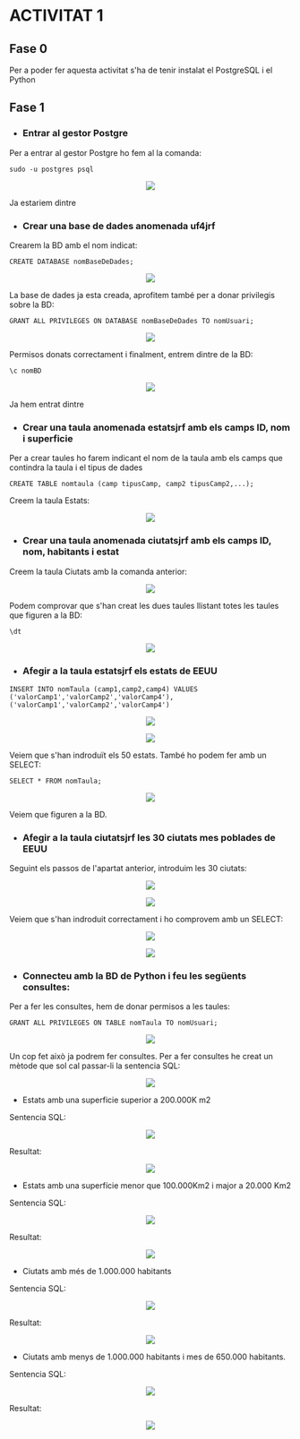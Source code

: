 
# ACTIVITAT 1

## Fase 0
Per a poder fer aquesta activitat s'ha de tenir instalat el PostgreSQL i el Python


## Fase 1

* ### Entrar al gestor Postgre
Per a entrar al gestor Postgre ho fem al la comanda:
~~~
sudo -u postgres psql
~~~
<p align=center>
<img src=https://user-images.githubusercontent.com/91245889/192812494-a61889c6-4bd4-4c1c-abdf-3f476dcbb603.png>
</p>

Ja estariem dintre
* ### Crear una base de dades anomenada uf4jrf
Crearem la BD amb el nom indicat:
~~~
CREATE DATABASE nomBaseDeDades;
~~~
<p align=center>
 <img src=https://user-images.githubusercontent.com/91245889/192812944-e4e0c25f-fc26-4885-af98-7f366bbc6b8f.png>
</p>

La base de dades ja esta creada, aprofitem també per a donar privilegis sobre la BD:
~~~
GRANT ALL PRIVILEGES ON DATABASE nomBaseDeDades TO nomUsuari;
~~~
<p align=center>
 <img src=https://user-images.githubusercontent.com/91245889/192813968-8740c9fb-df06-4f7a-bfaa-36557203ca00.png>
</p>

Permisos donats correctament i finalment, entrem dintre de la BD:
~~~
\c nomBD
~~~
<p align=center>
 <img src=https://user-images.githubusercontent.com/91245889/192814367-a479681a-a718-41cd-8293-0cc41cd7bd8c.png>
</p>

Ja hem entrat dintre

* ### Crear una taula anomenada estatsjrf amb els camps ID, nom i superficie

Per a crear taules ho farem indicant el nom de la taula amb els camps que contindra la taula i el tipus de dades

~~~
CREATE TABLE nomtaula (camp tipusCamp, camp2 tipusCamp2,...);
~~~
Creem la taula Estats:

<p align=center>
 <img src=https://user-images.githubusercontent.com/91245889/192815548-e49bf4d1-5aca-43a3-90bd-9048e6ccae9a.png>
</p>

* ### Crear una taula anomenada ciutatsjrf amb els camps ID, nom, habitants i estat
Creem la taula Ciutats amb la comanda anterior:

<p align=center>
 <img src=https://user-images.githubusercontent.com/91245889/192816134-49972eba-4293-4b11-9b59-cfb35d78d9ac.png>
</p>

Podem comprovar que s'han creat les dues taules llistant totes les taules que figuren a la BD:
~~~
\dt
~~~
<p align=center>
 <img src=https://user-images.githubusercontent.com/91245889/192817197-be3b8856-27a7-42f9-a02a-295de256adb6.png>
</p>


* ### Afegir a la taula estatsjrf els estats de EEUU
~~~
INSERT INTO nomTaula (camp1,camp2,camp4) VALUES ('valorCamp1','valorCamp2','valorCamp4'),('valorCamp1','valorCamp2','valorCamp4')
~~~
<p align=center>
 <img src=https://user-images.githubusercontent.com/91245889/192818884-76e6dbca-4e87-4b28-9263-fdf94859935e.png>
</p>
<p align=center>
 <img src=https://user-images.githubusercontent.com/91245889/192818910-f1586d2c-1242-43ca-884a-51c3c67fcb8b.png>
</p>
 
Veiem que s'han indroduït els 50 estats. També ho podem fer amb un SELECT:
~~~
SELECT * FROM nomTaula;
~~~
<p align=center>
 <img src=https://user-images.githubusercontent.com/91245889/192819177-5a8caf3f-3e7a-4b5b-8287-ee77823fddd1.png>
</p>

Veiem que figuren a la BD.

* ### Afegir a la taula ciutatsjrf les 30 ciutats mes poblades de EEUU
Seguint els passos de l'apartat anterior, introduim les 30 ciutats:
<p align=center>
 <img src=https://user-images.githubusercontent.com/91245889/192824780-f4029fe9-dcce-4a20-8b75-ffc4c7c89545.png>
</p>
<p align=center> 
 <img src=https://user-images.githubusercontent.com/91245889/192824832-c4a98ca4-e12f-4b4e-97f8-2e3b8750a040.png>
</p>

Veiem que s'han indroduit correctament i ho comprovem amb un SELECT:
<p align=center>
 <img src=https://user-images.githubusercontent.com/91245889/192825138-d3eb794f-4b20-47cc-bc76-34e753bc8589.png>
</p> 
<p align=center> 
 <img src=https://user-images.githubusercontent.com/91245889/192825033-05dfbfe3-242a-4cfe-bcb7-c5c5398339e1.png>
</p>

* ### Connecteu amb la BD de Python i feu les següents consultes:
Per a fer les consultes, hem de donar permisos a les taules:
~~~
GRANT ALL PRIVILEGES ON TABLE nomTaula TO nomUsuari;
~~~
<p align=center>
 <img src=https://user-images.githubusercontent.com/91245889/192825951-c74c9fd4-0373-4f1e-8a3a-718d1f29b947.png>
</p>

Un cop fet això ja podrem fer consultes. Per a fer consultes he creat un mètode que sol cal passar-li la sentencia SQL:

<p align=center>
 <img src=https://user-images.githubusercontent.com/91245889/192826424-c50b9407-0c2d-4daf-afb3-6b5a50529205.png>
</p>

  * Estats amb una superficie superior a 200.000K m2

Sentencia SQL:

<p align=center>
 <img src=https://user-images.githubusercontent.com/91245889/192826533-03414e30-f889-423d-abb0-5139ea1fa21d.png>
</p>

Resultat:

<p align=center>
 <img src=https://user-images.githubusercontent.com/91245889/192826944-eacf57d8-bbd7-492f-a060-16bde0aed5b9.png>
</p>

  * Estats amb una superfície menor que 100.000Km2 i major a 20.000 Km2
  
Sentencia SQL:

<p align=center>
 <img src=https://user-images.githubusercontent.com/91245889/192835998-a123e602-64ba-4e61-96b3-a935fe0e4886.png>
</p>

Resultat:
<p align=center>
 <img src=https://user-images.githubusercontent.com/91245889/192836067-f76463b2-b440-4ee3-a0f1-fe6bc4049915.png>
</p>

  * Ciutats amb més de 1.000.000 habitants
  
Sentencia SQL:
<p align=center>
 <img src=https://user-images.githubusercontent.com/91245889/192836335-bfec5f84-78ff-4ff2-be90-2bcbcf48291a.png>
</p>

Resultat:
<p align=center>
 <img src=https://user-images.githubusercontent.com/91245889/192836610-c500327f-d4c4-49ba-bba2-0f74ab64c2d2.png>
</p>


  * Ciutats amb menys de 1.000.000 habitants i mes de 650.000 habitants.
  
Sentencia SQL:
<p align=center>
 <img src=https://user-images.githubusercontent.com/91245889/192836467-bef7e768-e1f6-4e93-86a9-3930049d5642.png>
</p>
    Resultat:

<p align=center>
 <img src=https://user-images.githubusercontent.com/91245889/192836533-b5260bdc-6770-45c4-9054-c5c3e81d2c29.png>
</p>
